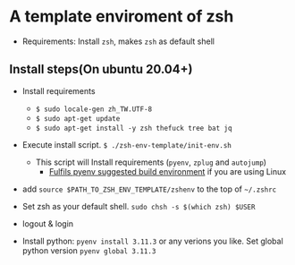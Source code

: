 # A template enviroment of zsh

* Requirements: Install `zsh`, makes `zsh` as default shell

## Install steps(On ubuntu 20.04+)

* Install requirements
  * `$ sudo locale-gen zh_TW.UTF-8`
  * `$ sudo apt-get update`
  * `$ sudo apt-get install -y zsh thefuck tree bat jq`

* Execute install script. `$ ./zsh-env-template/init-env.sh`
  * This script will Install requirements (`pyenv`, `zplug` and `autojump`)
    * [Fulfils pyenv suggested build environment](https://github.com/pyenv/pyenv/wiki#suggested-build-environment) if you are using Linux

* add `source $PATH_TO_ZSH_ENV_TEMPLATE/zshenv` to the top of `~/.zshrc`

* Set zsh as your default shell. `sudo chsh -s $(which zsh) $USER`

* logout & login

* Install python: `pyenv install 3.11.3` or any verions you like. Set global python version `pyenv global 3.11.3`